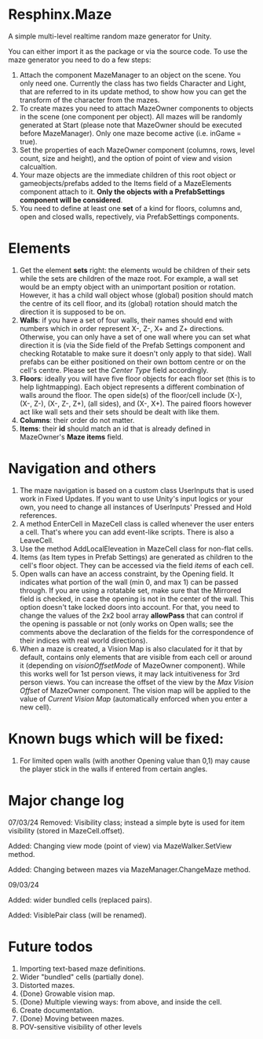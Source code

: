 # Resphinx.Maze
A simple multi-level realtime random maze generator for Unity.

You can either import it as the package or via the source code. To use the maze generator you need to do a few steps:
1. Attach the component MazeManager to an object on the scene. You only need one. Currently the class has two fields Character and Light, that are referred to in its update method, to show how you can get the transform of the character from the mazes. 
2. To create mazes you need to attach MazeOwner components to objects in the scene (one component per object). All mazes will be randomly generated at Start (please note that MazeOwner should be executed before MazeManager). Only one maze become active (i.e. inGame = true). 
3. Set the properties of each MazeOwner component (columns, rows, level count, size and height), and the option of point of view and vision calcualtion. 
4. Your maze objects are the immediate children of this root object or gameobjects/prefabs added to the Items field of a MazeElements component attach to it. <b>Only the objects with a PrefabSettings component will be considered</b>.
4. You need to define at least one <b>set</b> of a kind for floors, columns and, open and closed walls, repectively, via PrefabSettings components. 
# Elements
1. Get the element <b>sets</b> right: the elements would be children of their sets while the sets are children of the maze root. For example, a wall set would be an empty object with an unimportant position or rotation. However, it has a child wall object whose (global) position should match the centre of its cell floor, and its (global) rotation should match the direction it is supposed to be on.
2. <b>Walls</b>: if you have a set of four walls, their names should end with numbers which in order represent X-, Z-, X+ and Z+ directions. Otherwise, you can only have a set of one wall where you can set what direction it is (via the Side field of the Prefab Settings component and checking Rotatable to make sure it doesn't only apply to that side). Wall prefabs can be either positioned on their own bottom centre or on the cell's centre. Please set the <i>Center Type</i> field accordingly.
3. <b>Floors</b>: ideally you will have five floor objects for each floor set (this is to help lightmapping). Each object represents a different combination of walls around the floor. The open side(s) of the floor/cell include (X-), (X-, Z-), (X-, Z-, Z+), (all sides), and (X-, X+). The paired floors however act like wall sets and their sets should be dealt with like them.
4. <b>Columns</b>: their order do not matter.
5. <b>Items</b>: their <b>id</b> should match an id that is already defined in MazeOwner's <b>Maze items</b> field. 
# Navigation and others
1. The maze navigation is based on a custom class UserInputs that is used work in Fixed Updates. If you want to use Unity's input logics or your own, you need to change all instances of UserInputs' Pressed and Hold references. 
2. A method EnterCell in MazeCell class is called whenever the user enters a cell. That's where you can add event-like scripts. There is also a LeaveCell.
3. Use the method AddLocalEleveation in MazeCell class for non-flat cells.
4. Items (as Item types in Prefab Settings) are generated as children to the cell's floor object. They can be accessed via the field <i>items</i> of each cell. 
5. Open walls can have an access constraint, by the Opening field. It indicates what portion of the wall (min 0, and max 1) can be passed through. If you are using a rotatable set, make sure that the Mirrored field is checked, in case the opening is not in the center of the wall. This option doesn't take locked doors into account. For that, you need to change the values of the 2x2 bool array <b>allowPass</b> that can control if the opening is passable or not (only works on Open walls; see the comments above the declaration of the fields for the correspondence of their indices with real world directions).
5. When a maze is created, a Vision Map is also claculated for it that by default, contains only elements that are visible from each cell or around it (depending on <i>visionOffsetMode</i> of MazeOwner component). While this works well for 1st person views, it may lack intuitiveness for 3rd person views. You can increase the offset of the view by the <i>Max Vision Offset</i> of MazeOwner component. The vision map will be applied to the value of <i>Current Vision Map</i> (automatically enforced when you enter a new cell).
# Known bugs which will be fixed:
1. For limited open walls (with another Opening value than 0,1) may cause the player stick in the walls if entered from certain angles.
# Major change log
07/03/24
Removed: Visibility class; instead a simple byte is used for item visibility (stored in MazeCell.offset).

Added: Changing view mode (point of view) via MazeWalker.SetView method.

Added: Changing between mazes via MazeManager.ChangeMaze method.

09/03/24	

Added: wider bundled cells (replaced pairs).

Added: VisiblePair class (will be renamed).
# Future todos
1. Importing text-based maze definitions.
2. Wider "bundled" cells (partially done).
3. Distorted mazes.
4. {Done} Growable vision map.
5. {Done} Multiple viewing ways: from above, and inside the cell.
6. Create documentation.
7. {Done} Moving between mazes.
8. POV-sensitive visibility of other levels

